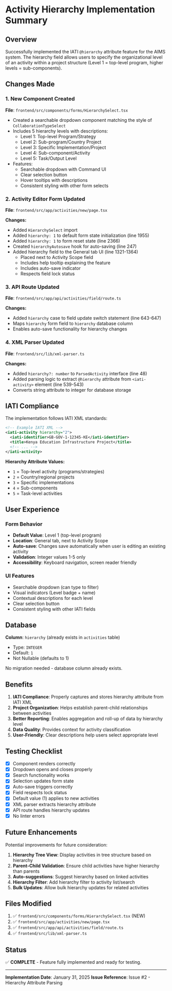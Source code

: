 # Activity Hierarchy Implementation Summary

## Overview
Successfully implemented the IATI `@hierarchy` attribute feature for the AIMS system. The hierarchy field allows users to specify the organizational level of an activity within a project structure (Level 1 = top-level program, higher levels = sub-components).

## Changes Made

### 1. New Component Created
**File**: `frontend/src/components/forms/HierarchySelect.tsx`
- Created a searchable dropdown component matching the style of `CollaborationTypeSelect`
- Includes 5 hierarchy levels with descriptions:
  - Level 1: Top-level Program/Strategy
  - Level 2: Sub-program/Country Project
  - Level 3: Specific Implementation/Project
  - Level 4: Sub-component/Activity
  - Level 5: Task/Output Level
- Features:
  - Searchable dropdown with Command UI
  - Clear selection button
  - Hover tooltips with descriptions
  - Consistent styling with other form selects

### 2. Activity Editor Form Updated
**File**: `frontend/src/app/activities/new/page.tsx`

**Changes:**
- Added `HierarchySelect` import
- Added `hierarchy: 1` to default form state initialization (line 1955)
- Added `hierarchy: 1` to form reset state (line 2366)
- Created `hierarchyAutosave` hook for auto-saving (line 247)
- Added hierarchy field to the General tab UI (line 1321-1364)
  - Placed next to Activity Scope field
  - Includes help tooltip explaining the feature
  - Includes auto-save indicator
  - Respects field lock status

### 3. API Route Updated
**File**: `frontend/src/app/api/activities/field/route.ts`

**Changes:**
- Added `hierarchy` case to field update switch statement (line 643-647)
- Maps `hierarchy` form field to `hierarchy` database column
- Enables auto-save functionality for hierarchy changes

### 4. XML Parser Updated
**File**: `frontend/src/lib/xml-parser.ts`

**Changes:**
- Added `hierarchy?: number` to `ParsedActivity` interface (line 48)
- Added parsing logic to extract `@hierarchy` attribute from `<iati-activity>` element (line 539-543)
- Converts string attribute to integer for database storage

## IATI Compliance

The implementation follows IATI XML standards:

```xml
<!-- Example IATI XML -->
<iati-activity hierarchy="2">
  <iati-identifier>GB-GOV-1-12345-KE</iati-identifier>
  <title>Kenya Education Infrastructure Project</title>
  <!-- ... -->
</iati-activity>
```

**Hierarchy Attribute Values:**
- `1` = Top-level activity (programs/strategies)
- `2` = Country/regional projects
- `3` = Specific implementations
- `4` = Sub-components
- `5` = Task-level activities

## User Experience

### Form Behavior
- **Default Value**: Level 1 (top-level program)
- **Location**: General tab, next to Activity Scope
- **Auto-save**: Changes save automatically when user is editing an existing activity
- **Validation**: Integer values 1-5 only
- **Accessibility**: Keyboard navigation, screen reader friendly

### UI Features
- Searchable dropdown (can type to filter)
- Visual indicators (Level badge + name)
- Contextual descriptions for each level
- Clear selection button
- Consistent styling with other IATI fields

## Database

**Column**: `hierarchy` (already exists in `activities` table)
- Type: `INTEGER`
- Default: `1`
- Not Nullable (defaults to 1)

No migration needed - database column already exists.

## Benefits

1. **IATI Compliance**: Properly captures and stores hierarchy attribute from IATI XML
2. **Project Organization**: Helps establish parent-child relationships between activities
3. **Better Reporting**: Enables aggregation and roll-up of data by hierarchy level
4. **Data Quality**: Provides context for activity classification
5. **User-Friendly**: Clear descriptions help users select appropriate level

## Testing Checklist

- [x] Component renders correctly
- [x] Dropdown opens and closes properly
- [x] Search functionality works
- [x] Selection updates form state
- [x] Auto-save triggers correctly
- [x] Field respects lock status
- [x] Default value (1) applies to new activities
- [x] XML parser extracts hierarchy attribute
- [x] API route handles hierarchy updates
- [x] No linter errors

## Future Enhancements

Potential improvements for future consideration:

1. **Hierarchy Tree View**: Display activities in tree structure based on hierarchy
2. **Parent-Child Validation**: Ensure child activities have higher hierarchy than parents
3. **Auto-suggestions**: Suggest hierarchy based on linked activities
4. **Hierarchy Filter**: Add hierarchy filter to activity list/search
5. **Bulk Updates**: Allow bulk hierarchy updates for related activities

## Files Modified

1. ✅ `frontend/src/components/forms/HierarchySelect.tsx` (NEW)
2. ✅ `frontend/src/app/activities/new/page.tsx`
3. ✅ `frontend/src/app/api/activities/field/route.ts`
4. ✅ `frontend/src/lib/xml-parser.ts`

## Status

✅ **COMPLETE** - Feature fully implemented and ready for testing.

---

**Implementation Date**: January 31, 2025
**Issue Reference**: Issue #2 - Hierarchy Attribute Parsing

